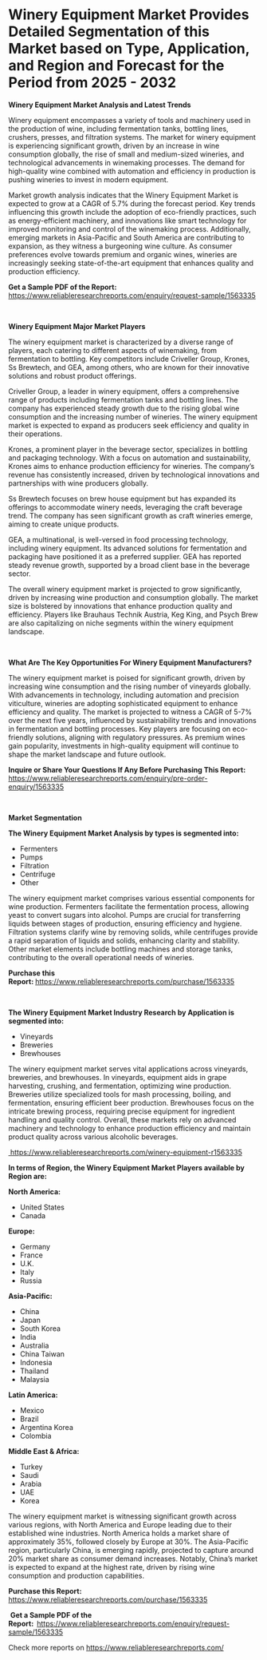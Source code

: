 <p><h1>Winery Equipment Market Provides Detailed Segmentation of this Market based on Type, Application, and Region and Forecast for the Period from 2025 - 2032</h1></p><p><strong>Winery Equipment Market Analysis and Latest Trends</strong></p>
<p><p>Winery equipment encompasses a variety of tools and machinery used in the production of wine, including fermentation tanks, bottling lines, crushers, presses, and filtration systems. The market for winery equipment is experiencing significant growth, driven by an increase in wine consumption globally, the rise of small and medium-sized wineries, and technological advancements in winemaking processes. The demand for high-quality wine combined with automation and efficiency in production is pushing wineries to invest in modern equipment.</p><p>Market growth analysis indicates that the Winery Equipment Market is expected to grow at a CAGR of 5.7% during the forecast period. Key trends influencing this growth include the adoption of eco-friendly practices, such as energy-efficient machinery, and innovations like smart technology for improved monitoring and control of the winemaking process. Additionally, emerging markets in Asia-Pacific and South America are contributing to expansion, as they witness a burgeoning wine culture. As consumer preferences evolve towards premium and organic wines, wineries are increasingly seeking state-of-the-art equipment that enhances quality and production efficiency.</p></p>
<p><strong>Get a Sample PDF of the Report:&nbsp;</strong> <a href="https://www.reliableresearchreports.com/enquiry/request-sample/1563335?utm_campaign=2119&utm_medium=2&utm_source=Github&utm_content=ia&utm_term=22022025&utm_id=winery-equipment">https://www.reliableresearchreports.com/enquiry/request-sample/1563335</a></p>
<p>&nbsp;</p>
<p><strong>Winery Equipment Major Market Players</strong></p>
<p><p>The winery equipment market is characterized by a diverse range of players, each catering to different aspects of winemaking, from fermentation to bottling. Key competitors include Criveller Group, Krones, Ss Brewtech, and GEA, among others, who are known for their innovative solutions and robust product offerings.</p><p>Criveller Group, a leader in winery equipment, offers a comprehensive range of products including fermentation tanks and bottling lines. The company has experienced steady growth due to the rising global wine consumption and the increasing number of wineries. The winery equipment market is expected to expand as producers seek efficiency and quality in their operations.</p><p>Krones, a prominent player in the beverage sector, specializes in bottling and packaging technology. With a focus on automation and sustainability, Krones aims to enhance production efficiency for wineries. The company’s revenue has consistently increased, driven by technological innovations and partnerships with wine producers globally.</p><p>Ss Brewtech focuses on brew house equipment but has expanded its offerings to accommodate winery needs, leveraging the craft beverage trend. The company has seen significant growth as craft wineries emerge, aiming to create unique products.</p><p>GEA, a multinational, is well-versed in food processing technology, including winery equipment. Its advanced solutions for fermentation and packaging have positioned it as a preferred supplier. GEA has reported steady revenue growth, supported by a broad client base in the beverage sector.</p><p>The overall winery equipment market is projected to grow significantly, driven by increasing wine production and consumption globally. The market size is bolstered by innovations that enhance production quality and efficiency. Players like Brauhaus Technik Austria, Keg King, and Psych Brew are also capitalizing on niche segments within the winery equipment landscape.</p></p>
<p>&nbsp;</p>
<p><strong>What Are The Key Opportunities For Winery Equipment Manufacturers?</strong></p>
<p><p>The winery equipment market is poised for significant growth, driven by increasing wine consumption and the rising number of vineyards globally. With advancements in technology, including automation and precision viticulture, wineries are adopting sophisticated equipment to enhance efficiency and quality. The market is projected to witness a CAGR of 5-7% over the next five years, influenced by sustainability trends and innovations in fermentation and bottling processes. Key players are focusing on eco-friendly solutions, aligning with regulatory pressures. As premium wines gain popularity, investments in high-quality equipment will continue to shape the market landscape and future outlook.</p></p>
<p><strong>Inquire or Share Your Questions If Any Before Purchasing This Report:</strong> <a href="https://www.reliableresearchreports.com/enquiry/pre-order-enquiry/1563335?utm_campaign=2119&utm_medium=2&utm_source=Github&utm_content=ia&utm_term=22022025&utm_id=winery-equipment">https://www.reliableresearchreports.com/enquiry/pre-order-enquiry/1563335</a></p>
<p>&nbsp;</p>
<p><strong>Market Segmentation</strong></p>
<p><strong>The Winery Equipment Market Analysis by types is segmented into:</strong></p>
<p><ul><li>Fermenters</li><li>Pumps</li><li>Filtration</li><li>Centrifuge</li><li>Other</li></ul></p>
<p><p>The winery equipment market comprises various essential components for wine production. Fermenters facilitate the fermentation process, allowing yeast to convert sugars into alcohol. Pumps are crucial for transferring liquids between stages of production, ensuring efficiency and hygiene. Filtration systems clarify wine by removing solids, while centrifuges provide a rapid separation of liquids and solids, enhancing clarity and stability. Other market elements include bottling machines and storage tanks, contributing to the overall operational needs of wineries.</p></p>
<p><strong>Purchase this Report:&nbsp;</strong><a href="https://www.reliableresearchreports.com/purchase/1563335?utm_campaign=2119&utm_medium=2&utm_source=Github&utm_content=ia&utm_term=22022025&utm_id=winery-equipment">https://www.reliableresearchreports.com/purchase/1563335</a></p>
<p>&nbsp;</p>
<p><strong>The Winery Equipment Market Industry Research by Application is segmented into:</strong></p>
<p><ul><li>Vineyards</li><li>Breweries</li><li>Brewhouses</li></ul></p>
<p><p>The winery equipment market serves vital applications across vineyards, breweries, and brewhouses. In vineyards, equipment aids in grape harvesting, crushing, and fermentation, optimizing wine production. Breweries utilize specialized tools for mash processing, boiling, and fermentation, ensuring efficient beer production. Brewhouses focus on the intricate brewing process, requiring precise equipment for ingredient handling and quality control. Overall, these markets rely on advanced machinery and technology to enhance production efficiency and maintain product quality across various alcoholic beverages.</p></p>
<p><a href="https://www.reliableresearchreports.com/winery-equipment-r1563335?utm_campaign=2119&utm_medium=2&utm_source=Github&utm_content=ia&utm_term=22022025&utm_id=winery-equipment">&nbsp;https://www.reliableresearchreports.com/winery-equipment-r1563335</a></p>
<p><strong>In terms of Region, the Winery Equipment Market Players available by Region are:</strong></p>
<p>
    <p> <strong> North America: </strong>
        <ul>
            <li>United States</li>
            <li>Canada</li>
        </ul>
        </p> 
    <p> <strong> Europe: </strong>
        <ul>
            <li>Germany</li>
            <li>France</li>
            <li>U.K.</li>
            <li>Italy</li>
            <li>Russia</li>
        </ul>
        </p> 
    <p> <strong> Asia-Pacific: </strong>
        <ul>
            <li>China</li>
            <li>Japan</li>
            <li>South Korea</li>
            <li>India</li>
            <li>Australia</li>
            <li>China Taiwan</li>
            <li>Indonesia</li>
            <li>Thailand</li>
            <li>Malaysia</li>
        </ul>
        </p> 
    <p> <strong> Latin America: </strong>
        <ul>
            <li>Mexico</li>
            <li>Brazil</li>
            <li>Argentina Korea</li>
            <li>Colombia</li>
        </ul>
        </p> 
    <p> <strong> Middle East & Africa: </strong>
        <ul>
            <li>Turkey</li>
            <li>Saudi</li>
            <li>Arabia</li>
            <li>UAE</li>
            <li>Korea</li>
        </ul>
    </p>
    </p>
<p><p>The winery equipment market is witnessing significant growth across various regions, with North America and Europe leading due to their established wine industries. North America holds a market share of approximately 35%, followed closely by Europe at 30%. The Asia-Pacific region, particularly China, is emerging rapidly, projected to capture around 20% market share as consumer demand increases. Notably, China’s market is expected to expand at the highest rate, driven by rising wine consumption and production capabilities.</p></p>
<p><strong>Purchase this Report: </strong><a href="https://www.reliableresearchreports.com/purchase/1563335?utm_campaign=2119&utm_medium=2&utm_source=Github&utm_content=ia&utm_term=22022025&utm_id=winery-equipment">https://www.reliableresearchreports.com/purchase/1563335</a></p>
<p>&nbsp;<strong>Get a Sample PDF of the Report:&nbsp;&nbsp;</strong><a href="https://www.reliableresearchreports.com/enquiry/request-sample/1563335?utm_campaign=2119&utm_medium=2&utm_source=Github&utm_content=ia&utm_term=22022025&utm_id=winery-equipment">https://www.reliableresearchreports.com/enquiry/request-sample/1563335</a></p>
<p><strong></strong></p>
<p>Check more reports on <a href="https://www.reliableresearchreports.com/?utm_campaign=2119&utm_medium=2&utm_source=Github&utm_content=ia&utm_term=22022025&utm_id=winery-equipment">https://www.reliableresearchreports.com/</a></p>